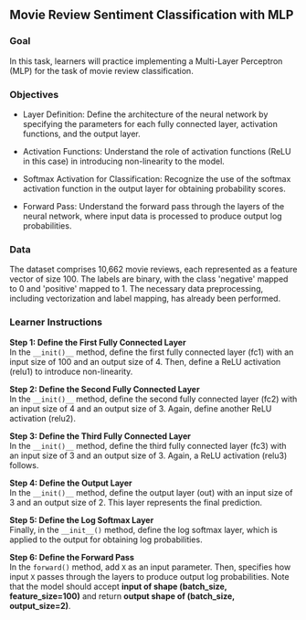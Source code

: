 ## Movie Review Sentiment Classification with MLP

### Goal

In this task, learners will practice implementing a Multi-Layer Perceptron (MLP) for the task of movie review classification.

### Objectives

- Layer Definition: Define the architecture of the neural network by specifying the parameters for each fully connected layer, activation functions, and the output layer.

 - Activation Functions: Understand the role of activation functions (ReLU in this case) in introducing non-linearity to the model.

- Softmax Activation for Classification: Recognize the use of the softmax activation function in the output layer for obtaining probability scores.

- Forward Pass: Understand the forward pass through the layers of the neural network, where input data is processed to produce output log probabilities.

### Data

The dataset comprises 10,662 movie reviews, each represented as a feature vector of size 100. The labels are binary, with the class 'negative' mapped to 0 and 'positive' mapped to 1. The necessary data preprocessing, including vectorization and label mapping, has already been performed.

### Learner Instructions

**Step 1: Define the First Fully Connected Layer**  
In the `__init()__` method, define the first fully connected layer (fc1) with an input size of 100 and an output size of 4. Then, define a ReLU activation (relu1) to introduce non-linearity.

**Step 2: Define the Second Fully Connected Layer**  
In the `__init()__` method, define the second fully connected layer (fc2) with an input size of 4 and an output size of 3. Again, define another ReLU activation (relu2).

**Step 3: Define the Third Fully Connected Layer**  
In the `__init()__` method, define the third fully connected layer (fc3) with an input size of 3 and an output size of 3. Again, a ReLU activation (relu3) follows.

**Step 4: Define the Output Layer**  
In the `__init()__` method, define the output layer (out) with an input size of 3 and an output size of 2. This layer represents the final prediction.

**Step 5: Define the Log Softmax Layer**  
Finally, in the `__init__()` method, define the log softmax layer, which is applied to the output for obtaining log probabilities.

**Step 6: Define the Forward Pass**  
In the `forward()` method, add `X` as an input parameter. Then, specifies how input `X` passes through the layers to produce output log probabilities. Note that the model should accept **input of shape (batch_size, feature_size=100)** and return **output shape of (batch_size, output_size=2)**.

